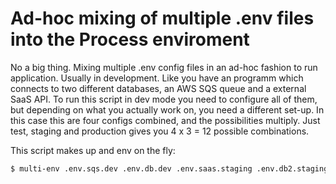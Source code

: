 # Ad-hoc mixing of multiple .env files into the Process enviroment

No a big thing. Mixing multiple .env config files in an ad-hoc fashion to run
application. Usually in development. Like you have an programm which connects
to two different databases, an AWS SQS queue and a external SaaS API. To run
this script in dev mode you need to configure all of them, but depending on
what you actually work on, you need a different set-up. In this case this are
four configs combined, and the possibilities multiply. Just test, staging and
production gives you 4 x 3 = 12 possible combinations. 

This script makes up and env on the fly:

```sh
$ multi-env .env.sqs.dev .env.db.dev .env.saas.staging .env.db2.staging -- ./bin/app-under-development
```


